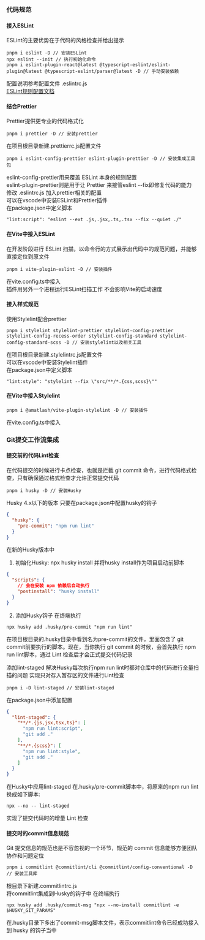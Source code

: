 <!--
 * @Author: sbaoz xiaojz821@hotmail.com
 * @Date: 2022-07-12 17:37:41
 * @LastEditors: sbaoz xiaojz821@hotmail.com
 * @LastEditTime: 2022-07-13 15:22:24
 * @FilePath: \interview_knowledge\interview\Engineering_knowledge\学习笔记\深入浅出Vite\笔记\05.代码规范.md
 * @Description: 代码规范配置
 * 前端的自动化代码规范工具的使用以及在 Vite 中的接入方法
 * JavaScript/TypeScript 规范。主流的 Lint 工具包括 Eslint、Prettier
 * 样式开发规范。主流的 Lint 工具包括Stylelint、Prettier
 * Git 提交规范。主流的 Lint 工具包括Commitlint
 * 通过编辑器的插件或者 Vite 插件在开发阶段暴露出规范问题，但也无法保证这类问题在开发时完全被解决掉，因此我们尝试在代码提交阶段来解决这个问题，通过Husky+lint-staged成功地拦截 git commit过程，只有在各项 Lint 检查通过后才能正常提交代码，这样就有效提高了线上代码和 Git 提交信息的质量
-->
### 代码规范
#### 接入ESLint
ESLint的主要优势在于代码的风格检查并给出提示  
```
pnpm i eslint -D // 安装ESLint
npx eslint --init // 执行初始化命令  
pnpm i eslint-plugin-react@latest @typescript-eslint/eslint-plugin@latest @typescript-eslint/parser@latest -D // 手动安装依赖  
```
配置说明参考配置文件 .eslintrc.js  
[ESLint规则配置文档](https://cn.eslint.org/docs/rules/)  
#### 结合Prettier
Prettier提供更专业的代码格式化  
```
pnpm i prettier -D // 安装prettier
```  
在项目根目录新建.prettierrc.js配置文件  
```
pnpm i eslint-config-prettier eslint-plugin-prettier -D // 安装集成工具包
```
eslint-config-prettier用来覆盖 ESLint 本身的规则配置  
eslint-plugin-prettier则是用于让 Prettier 来接管eslint --fix即修复代码的能力  
修改 .eslintrc.js 加入prettier相关的配置  
可以在vscode中安装ESLint和Prettier插件  
在package.json中定义脚本  
```
"lint:script": "eslint --ext .js,.jsx,.ts,.tsx --fix --quiet ./"
```
#### 在Vite中接入ESLint
在开发阶段进行 ESLint 扫描，以命令行的方式展示出代码中的规范问题，并能够直接定位到原文件  
```
pnpm i vite-plugin-eslint -D // 安装插件
```  
在vite.config.ts中接入  
插件用另外一个进程运行ESLint扫描工作 不会影响Vite的启动速度  
#### 接入样式规范
使用Stylelint配合prettier  
```
pnpm i stylelint stylelint-prettier stylelint-config-prettier stylelint-config-recess-order stylelint-config-standard stylelint-config-standard-scss -D // 安装stylelint以及相关工具
```  
在项目根目录新建.stylelintrc.js配置文件  
可以在vscode中安装Stylelint插件  
在package.json中定义脚本  
```
"lint:style": "stylelint --fix \"src/**/*.{css,scss}\""
```
#### 在Vite中接入Stylelint
```
pnpm i @amatlash/vite-plugin-stylelint -D // 安装插件
```
在vite.config.ts中接入  
### Git提交工作流集成
#### 提交前的代码Lint检查
在代码提交的时候进行卡点检查，也就是拦截 git commit 命令，进行代码格式检查，只有确保通过格式检查才允许正常提交代码  
```
pnpm i husky -D // 安装Husky
```  
Husky 4.x以下的版本 只要在package.json中配置husky的钩子  
```json
{
  "husky": {
    "pre-commit": "npm run lint"
  }
}
```
在新的Husky版本中  
1. 初始化Husky: npx husky install 并将husky install作为项目启动前脚本  
```json
{
  "scripts": {
    // 会在安装 npm 依赖后自动执行
    "postinstall": "husky install"
  }
}
```
2. 添加Husky钩子 在终端执行
```
npx husky add .husky/pre-commit "npm run lint"
```
在项目根目录的.husky目录中看到名为pre-commit的文件，里面包含了 git commit前要执行的脚本。现在，当你执行 git commit 的时候，会首先执行 npm run lint脚本，通过 Lint 检查后才会正式提交代码记录  

添加lint-staged 解决Husky每次执行npm run lint时都对仓库中的代码进行全量扫描的问题 实现只对存入暂存区的文件进行Lint检查  
```
pnpm i -D lint-staged // 安装lint-staged
```  
在package.json中添加配置  
```json
{
  "lint-staged": {
    "**/*.{js,jsx,tsx,ts}": [
      "npm run lint:script",
      "git add ."
    ],
    "**/*.{scss}": [
      "npm run lint:style",
      "git add ."
    ]
  }
}
```
在Husky中应用lint-staged 在.husky/pre-commit脚本中，将原来的npm run lint换成如下脚本:
```
npx --no -- lint-staged
```
实现了提交代码时的增量 Lint 检查
#### 提交时的commit信息规范
Git 提交信息的规范也是不容忽视的一个环节，规范的 commit 信息能够方便团队协作和问题定位  
```
pnpm i commitlint @commitlint/cli @commitlint/config-conventional -D // 安装工具库
```
根目录下新建.commitlintrc.js  
将commitlint集成到Husky的钩子中 在终端执行  
```
npx husky add .husky/commit-msg "npx --no-install commitlint -e $HUSKY_GIT_PARAMS"
```  
在.husky目录下多出了commit-msg脚本文件，表示commitlint命令已经成功接入到 husky 的钩子当中